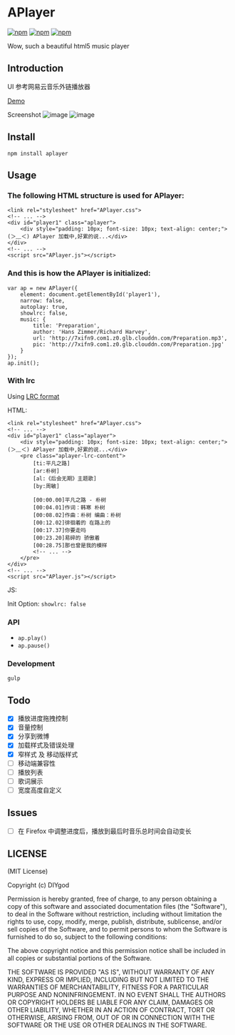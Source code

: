 # APlayer

[![npm](https://img.shields.io/npm/v/aplayer.svg?style=flat-square)](https://www.npmjs.com/package/aplayer)
[![npm](https://img.shields.io/npm/l/aplayer.svg?style=flat-square)](https://www.npmjs.com/package/aplayer)
[![npm](https://img.shields.io/npm/dt/aplayer.svg?style=flat-square)](https://www.npmjs.com/package/aplayer)

Wow, such a beautiful html5 music player

## Introduction

UI 参考网易云音乐外链播放器

[Demo](https://www.anotherhome.net/file/APlayer)

Screenshot
![image](https://github.com/DIYgod/APlayer/raw/master/screenshot.png)
![image](https://github.com/DIYgod/APlayer/raw/master/screenshot-lrc.png)

## Install

```
npm install aplayer
```

## Usage

### The following HTML structure is used for APlayer:

```
<link rel="stylesheet" href="APlayer.css">
<!-- ... -->
<div id="player1" class="aplayer">
    <div style="padding: 10px; font-size: 10px; text-align: center;">(＞﹏＜) APlayer 加载中,好累的说...</div>
</div>
<!-- ... -->
<script src="APlayer.js"></script>
```

### And this is how the APlayer is initialized:

```
var ap = new APlayer({
    element: document.getElementById('player1'),
    narrow: false,
    autoplay: true,
    showlrc: false,
    music: {
        title: 'Preparation',
        author: 'Hans Zimmer/Richard Harvey',
        url: 'http://7xifn9.com1.z0.glb.clouddn.com/Preparation.mp3',
        pic: 'http://7xifn9.com1.z0.glb.clouddn.com/Preparation.jpg'
    }
});
ap.init();
```

### With lrc

Using [LRC format](https://en.wikipedia.org/wiki/LRC_(file_format))

HTML:

```
<link rel="stylesheet" href="APlayer.css">
<!-- ... -->
<div id="player1" class="aplayer">
    <div style="padding: 10px; font-size: 10px; text-align: center;">(＞﹏＜) APlayer 加载中,好累的说...</div>
    <pre class="aplayer-lrc-content">
        [ti:平凡之路]
        [ar:朴树]
        [al:《后会无期》主题歌]
        [by:周敏]

        [00:00.00]平凡之路 - 朴树
        [00:04.01]作词：韩寒 朴树
        [00:08.02]作曲：朴树 编曲：朴树
        [00:12.02]徘徊着的 在路上的
        [00:17.37]你要走吗
        [00:23.20]易碎的 骄傲着
        [00:28.75]那也曾是我的模样
        <!-- ... -->
    </pre>
</div>
<!-- ... -->
<script src="APlayer.js"></script>
```

JS:

Init Option: `showlrc: false`

### API

+ `ap.play()`
+ `ap.pause()`

### Development

```
gulp
```

## Todo

- [x] 播放进度拖拽控制
- [x] 音量控制
- [x] 分享到微博
- [x] 加载样式及错误处理
- [x] 窄样式 及 移动版样式
- [ ] 移动端兼容性
- [ ] 播放列表
- [ ] 歌词展示
- [ ] 宽度高度自定义

## Issues

- [ ] 在 Firefox 中调整进度后，播放到最后时音乐总时间会自动变长


## LICENSE

(MIT License)

Copyright (c) DIYgod

Permission is hereby granted, free of charge, to any person obtaining a copy of this software and associated documentation files (the "Software"), to deal in the Software without restriction, including without limitation the rights to use, copy, modify, merge, publish, distribute, sublicense, and/or sell copies of the Software, and to permit persons to whom the Software is furnished to do so, subject to the following conditions:

The above copyright notice and this permission notice shall be included in all copies or substantial portions of the Software.

THE SOFTWARE IS PROVIDED "AS IS", WITHOUT WARRANTY OF ANY KIND, EXPRESS OR IMPLIED, INCLUDING BUT NOT LIMITED TO THE WARRANTIES OF MERCHANTABILITY, FITNESS FOR A PARTICULAR PURPOSE AND NONINFRINGEMENT. IN NO EVENT SHALL THE AUTHORS OR COPYRIGHT HOLDERS BE LIABLE FOR ANY CLAIM, DAMAGES OR OTHER LIABILITY, WHETHER IN AN ACTION OF CONTRACT, TORT OR OTHERWISE, ARISING FROM, OUT OF OR IN CONNECTION WITH THE SOFTWARE OR THE USE OR OTHER DEALINGS IN THE SOFTWARE.